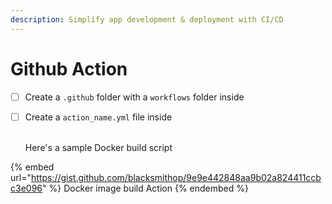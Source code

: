 ```yaml
---
description: Simplify app development & deployment with CI/CD
---
```


# Github Action

* [ ] Create a `.github` folder with a `workflows` folder inside
*   [ ] Create a `action_name.yml` file inside

    \
    Here's a sample Docker build script

{% embed url="https://gist.github.com/blacksmithop/9e9e442848aa9b02a824411ccbc3e096" %}
Docker image build Action
{% endembed %}
